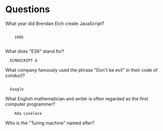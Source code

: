 # Questions

What year did Brendan Eich create JavaScript?

```
    
    1995
    

```

What does "ES6" stand for?

```
  ECMASCRIPT 6

```

What company famously used the phrase "Don't be evil" in their code of conduct?

```

  Google

```

What English mathematician and writer is often regarded as the first computer programmer?

```
    Ada Lovelace

```

Who is the "Turing machine" named after?

```

```
